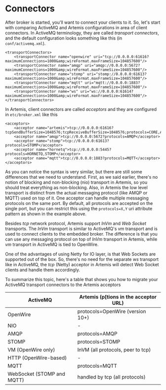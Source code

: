 Connectors
=====================================

After broker is started, you'll want to connect your clients to it. So, let's start with comparing ActiveMQ and Artemis configurations in area of client connectors. In ActiveMQ terminology, they are called *transport connectors*, and the default configuration looks something like this (in `conf/activemq.xml`).

	<transportConnectors>
        <transportConnector name="openwire" uri="tcp://0.0.0.0:61616?maximumConnections=1000&amp;wireFormat.maxFrameSize=104857600"/>
        <transportConnector name="amqp" uri="amqp://0.0.0.0:5672?maximumConnections=1000&amp;wireFormat.maxFrameSize=104857600"/>
        <transportConnector name="stomp" uri="stomp://0.0.0.0:61613?maximumConnections=1000&amp;wireFormat.maxFrameSize=104857600"/>
        <transportConnector name="mqtt" uri="mqtt://0.0.0.0:1883?maximumConnections=1000&amp;wireFormat.maxFrameSize=104857600"/>
        <transportConnector name="ws" uri="ws://0.0.0.0:61614?maximumConnections=1000&amp;wireFormat.maxFrameSize=104857600"/>
	</transportConnectors>
        
In Artemis, client connectors are called *acceptors* and they are configured in `etc/broker.xml` like this
        
	<acceptors>
		<acceptor name="artemis">tcp://0.0.0.0:61616?tcpSendBufferSize=1048576;tcpReceiveBufferSize=1048576;protocols=CORE,AMQP,STOMP,HORNETQ,MQTT,OPENWIRE</acceptor>
		<acceptor name="amqp">tcp://0.0.0.0:5672?protocols=AMQP</acceptor>
		<acceptor name="stomp">tcp://0.0.0.0:61613?protocols=STOMP</acceptor>
		<acceptor name="hornetq">tcp://0.0.0.0:5445?protocols=HORNETQ,STOMP</acceptor>
		<acceptor name="mqtt">tcp://0.0.0.0:1883?protocols=MQTT</acceptor>
	</acceptors>        
	
As you can notice the syntax is very similar, but there are still some differences that we need to understand. First, as we said earlier, there's no notion of blocking	and non-blocking (nio) transport in Artemis, so you should treat everything as non-blocking. Also, in Artemis the low level transport is distinct from the actual messaging protocol (like AMQP or MQTT) used on top of it. One acceptor can handle multiple messaging protocols on the same port. By default, all protocols are accepted on the single port, but you can restrict this using the `protocols=X,Y` uri attribute pattern as shown in the example above.
  
Besides *tcp* network protocol, Artemis support *InVm* and *Web Socket* transports. The *InVm* transport is similar to ActiveMQ's *vm* transport and is used to connect clients to the embedded broker. The difference is that you can use any messaging protocol on top of *InVm* transport in Artemis, while *vm* transport in ActiveMQ is tied to OpenWire.
  
One of the advantages of using Netty for IO layer, is that Web Sockets are supported out of the box. So, there's no need for the separate *ws* transport like in ActiveMQ, the *tcp* (Netty) acceptor in Artemis will detect Web Socket clients and handle them accordingly.  

To summarize this topic, here's a table that shows you how to migrate your ActiveMQ transport connectors to the Artemis acceptors 

| ActiveMQ  | Artemis (p[tions in the acceptor URL) |
|---|---|
| OpenWire  | protocols=OpenWire (version 10+)  |
| NIO  | -  |
| AMQP  | protocols=AMQP  |
| STOMP | protocols=STOMP  |
| VM (OpenWire only)  | InVM (all protocols, peer to tcp)  |
| HTTP (OpenWire-based)  | -  |
| MQTT  | protocols=MQTT  |
| WebSocket (STOMP and MQTT) | handled by tcp (all protocols)|


